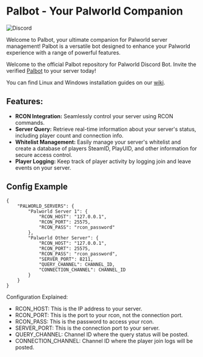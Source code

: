 # Palbot - Your Palworld Companion
![Discord](https://img.shields.io/discord/1009881575187566632?style=flat-square&label=support)
 
 Welcome to Palbot, your ultimate companion for Palworld server management! Palbot is a versatile bot designed to enhance your Palworld experience with a range of powerful features.

 Welcome to the official Palbot repository for Palworld Discord Bot. Invite the verified [Palbot](https://discord.com/api/oauth2/authorize?client_id=1197954327642378352&permissions=8&scope=bot%20applications.commands) to your server today!

 You can find Linux and Windows installation guides on our [wiki](https://github.com/dkoz/palworld-bot/wiki).

## Features:
- **RCON Integration:** Seamlessly control your server using RCON commands.
- **Server Query:** Retrieve real-time information about your server's status, including player count and connection info.
- **Whitelist Management:** Easily manage your server's whitelist and create a database of players SteamID, PlayUID, and other information for secure access control.
- **Player Logging:** Keep track of player activity by logging join and leave events on your server.

## Config Example
```
{
    "PALWORLD_SERVERS": {
        "Palworld Server 1": {
            "RCON_HOST": "127.0.0.1",
            "RCON_PORT": 25575,
            "RCON_PASS": "rcon_password"
        },
        "Palworld Other Server": {
            "RCON_HOST": "127.0.0.1",
            "RCON_PORT": 25575,
            "RCON_PASS": "rcon_password",
            "SERVER_PORT": 8211,
            "QUERY_CHANNEL": CHANNEL_ID,
            "CONNECTION_CHANNEL": CHANNEL_ID
        }
    }
}
```
Configuration Explained:
- RCON_HOST: This is the IP address to your server.
- RCON_PORT: This is the port to your rcon, not the connection port.
- RCON_PASS: This is the password to access your rcon.
- SERVER_PORT: This is the connection port to your server.
- QUERY_CHANNEL: Channel ID where the query status will be posted.
- CONNECTION_CHANNEL: Channel ID where the player join logs will be posted.